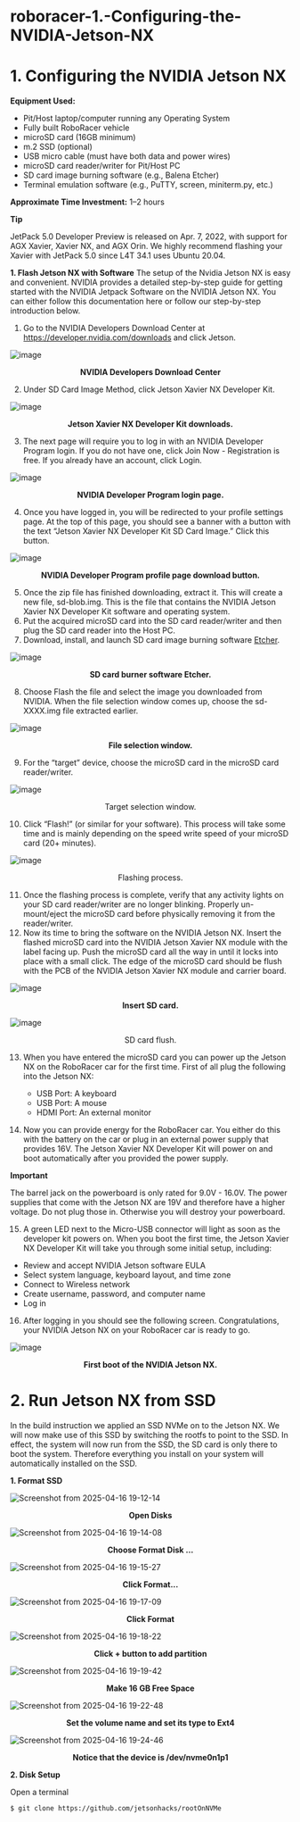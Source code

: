 # roboracer-1.-Configuring-the-NVIDIA-Jetson-NX

# 1. Configuring the NVIDIA Jetson NX

**Equipment Used:**

- Pit/Host laptop/computer running any Operating System  
- Fully built RoboRacer vehicle  
- microSD card (16GB minimum)  
- m.2 SSD (optional)  
- USB micro cable (must have both data and power wires)  
- microSD card reader/writer for Pit/Host PC  
- SD card image burning software (e.g., Balena Etcher)  
- Terminal emulation software (e.g., PuTTY, screen, miniterm.py, etc.)

**Approximate Time Investment:** 1–2 hours

**Tip**

JetPack 5.0 Developer Preview is released on Apr. 7, 2022, with support for AGX Xavier, Xavier NX, and AGX Orin. We highly recommend flashing your Xavier with JetPack 5.0 since L4T 34.1 uses Ubuntu 20.04.

**1. Flash Jetson NX with Software**
The setup of the Nvidia Jetson NX is easy and convenient. NVIDIA provides a detailed step-by-step guide for getting started with the NVIDIA Jetpack Software on the NVIDIA Jetson NX. You can either follow this documentation here or follow our step-by-step introduction below.

1. Go to the NVIDIA Developers Download Center at https://developer.nvidia.com/downloads and click Jetson.

![image](https://github.com/user-attachments/assets/7b1d6ab0-84f7-4d18-8fdd-35daf8fa76aa)
<p align="center"><strong>NVIDIA Developers Download Center</strong></p>

2. Under SD Card Image Method, click Jetson Xavier NX Developer Kit.

![image](https://github.com/user-attachments/assets/d7fa8523-47e9-44a1-9785-5637ba7431ea)
<p align="center"><strong>Jetson Xavier NX Developer Kit downloads.</strong></p>

3. The next page will require you to log in with an NVIDIA Developer Program login. If you do not have one, click Join Now - Registration is free. If you already have an account, click Login.

![image](https://github.com/user-attachments/assets/85b2db46-6ca4-4be6-8ce2-8fb507be7545)
<p align="center"><strong>NVIDIA Developer Program login page.</strong></p>

4. Once you have logged in, you will be redirected to your profile settings page. At the top of this page, you should see a banner with a button with the text “Jetson Xavier NX Developer Kit SD Card Image.” Click this button.

![image](https://github.com/user-attachments/assets/83f7a00b-3565-4ed4-858a-c0e103e76f00)
<p align="center"><strong>NVIDIA Developer Program profile page download button.</strong></p>

5. Once the zip file has finished downloading, extract it. This will create a new file, sd-blob.img. This is the file that contains the NVIDIA Jetson Xavier NX Developer Kit software and operating system.
6. Put the acquired microSD card into the SD card reader/writer and then plug the SD card reader into the Host PC.
7. Download, install, and launch SD card image burning software [Etcher](https://etcher.balena.io/).

![image](https://github.com/user-attachments/assets/59c4df0e-bdac-4edc-ba89-09766c235934)
<p align="center"><strong>SD card burner software Etcher.</strong></p>

8. Choose Flash the file and select the image you downloaded from NVIDIA. When the file selection window comes up, choose the sd-XXXX.img file extracted earlier.

![image](https://github.com/user-attachments/assets/fd0d230b-f4dd-49b0-af84-4a9560487e7e)
<p align="center"><strong>File selection window.</strong></p>

9. For the “target” device, choose the microSD card in the microSD card reader/writer.

![image](https://github.com/user-attachments/assets/0187970b-9f75-4848-8249-16798c552291)
<p align="center">Target selection window.</strong></p>

10. Click “Flash!” (or similar for your software). This process will take some time and is mainly depending on the speed write speed of your microSD card (20+ minutes).

![image](https://github.com/user-attachments/assets/5f4772fe-c903-4047-a68d-ec37f3fec4c0)
<p align="center">Flashing process.</strong></p>

11. Once the flashing process is complete, verify that any activity lights on your SD card reader/writer are no longer blinking. Properly un-mount/eject the microSD card before physically removing it from the reader/writer.
12. Now its time to bring the software on the NVIDIA Jetson NX. Insert the flashed microSD card into the NVIDIA Jetson Xavier NX module with the label facing up. Push the microSD card all the way in until it locks into place with a small click. The edge of the microSD card should be flush with the PCB of the NVIDIA Jetson Xavier NX module and carrier board.

![image](https://github.com/user-attachments/assets/0328444e-1031-4b8a-ba06-4b7784413ebd)
<p align="center"><strong>Insert SD card.</strong></p>

![image](https://github.com/user-attachments/assets/f622b614-1c45-472e-b0eb-da48a0c3671f)
<p align="center">SD card flush.</strong></p>

13. When you have entered the microSD card you can power up the Jetson NX on the RoboRacer car for the first time. First of all plug the following into the Jetson NX:
    - USB Port: A keyboard
    - USB Port: A mouse
    - HDMI Port: An external monitor

14. Now you can provide energy for the RoboRacer car. You either do this with the battery on the car or plug in an external power supply that provides 16V. The Jetson Xavier NX Developer Kit will power on and boot automatically after you provided the power supply.

**Important**

The barrel jack on the powerboard is only rated for 9.0V - 16.0V. The power supplies that come with the Jetson NX are 19V and therefore have a higher voltage. Do not plug those in. Otherwise you will destroy your powerboard.

15. A green LED next to the Micro-USB connector will light as soon as the developer kit powers on. When you boot the first time, the Jetson Xavier NX Developer Kit will take you through some initial setup, including:

  - Review and accept NVIDIA Jetson software EULA
  - Select system language, keyboard layout, and time zone
  - Connect to Wireless network
  - Create username, password, and computer name
  - Log in

16. After logging in you should see the following screen. Congratulations, your NVIDIA Jetson NX on your RoboRacer car is ready to go.

![image](https://github.com/user-attachments/assets/1c618b97-bd03-4836-a739-6a5e77131e68)
<p align="center"><strong>First boot of the NVIDIA Jetson NX.</strong></p>

# 2. Run Jetson NX from SSD

In the build instruction we applied an SSD NVMe on to the Jetson NX. We will now make use of this SSD by switching the rootfs to point to the SSD. In effect, the system will now run from the SSD, the SD card is only there to boot the system. Therefore everything you install on your system will automatically installed on the SSD.

**1. Format SSD**

![Screenshot from 2025-04-16 19-12-14](https://github.com/user-attachments/assets/1aa9f00e-bb26-4acd-b2d1-b583e54588d5)
<p align="center"><strong>Open Disks</strong></p>

![Screenshot from 2025-04-16 19-14-08](https://github.com/user-attachments/assets/5ebf8dd6-c847-42f2-bbb3-692d9701d729)
<p align="center"><strong>Choose Format Disk ...</strong></p>

![Screenshot from 2025-04-16 19-15-27](https://github.com/user-attachments/assets/de8051c9-0a9c-4f6d-8683-f5d8362a9fb7)
<p align="center"><strong>Click Format...</strong></p>

![Screenshot from 2025-04-16 19-17-09](https://github.com/user-attachments/assets/a7caf2ea-6e36-45c9-9a83-c0f7afaa3de0)
<p align="center"><strong>Click Format</strong></p>

![Screenshot from 2025-04-16 19-18-22](https://github.com/user-attachments/assets/55f1959d-4f20-4ef8-a956-d40dbf4ff7bb)
<p align="center"><strong>Click + button to add partition</strong></p>

![Screenshot from 2025-04-16 19-19-42](https://github.com/user-attachments/assets/7ec55e7d-0087-44e9-a6c6-eab8cdd9aa3d)
<p align="center"><strong>Make 16 GB Free Space</strong></p>

![Screenshot from 2025-04-16 19-22-48](https://github.com/user-attachments/assets/b922633a-92f0-4ce5-a2d6-1fb450f59a5a)
<p align="center"><strong>Set the volume name and set its type to Ext4</strong></p>

![Screenshot from 2025-04-16 19-24-46](https://github.com/user-attachments/assets/f542dbcf-ab33-4b3d-b14f-77a72898650a)
<p align="center"><strong>Notice that the device is /dev/nvme0n1p1</strong></p>

**2. Disk Setup**

Open a terminal

`$ git clone https://github.com/jetsonhacks/rootOnNVMe`
